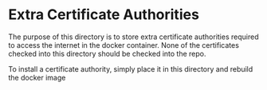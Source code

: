 # Extra Certificate Authorities

The purpose of this directory is to store extra certificate authorities
required to access the internet in the docker container. None of the certificates
checked into this directory should be checked into the repo.


To install a certificate authority, simply place it in this directory and rebuild the docker image